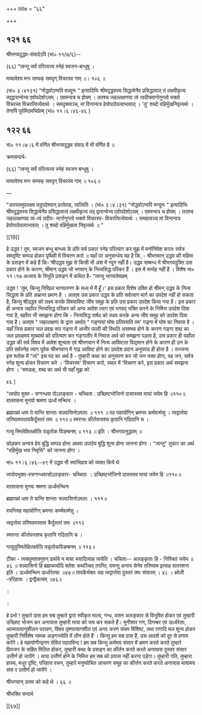 +++
title = "६६"

+++


## १२१ ६६
श्रीभगवदुद्धव-संवादेऽपि (भा० ११/७/६)-- 

(६६) "त्वन्तु सर्वं परित्यज्य स्नेहं स्वजन-बन्धुषु । 

मय्यावेश्य मनः सम्यक् समदृग् विचरस्व गाम् ॥। १०६ ॥ 

(भा० ३।४१३१) “नोद्धवोऽण्वपि मन्न्यूनः " इत्यादिभिः श्रीमदृद्धवस्य सिद्धत्वेनैव प्रसिद्धत्वात् तं लक्ष्यीकृत्य तद्द्द्वारान्येभ्य एवोपदेशोऽयम् । एवमन्यत्र च ज्ञेयम् । ततश्च जहल्लक्षणया त्वं त्वदीयमार्गानुगतो भक्तो विचरस्व विचरत्वित्येवार्थः । समदृक्त्वञ्च, मां विनान्यत्र हेयोपादेयत्वाभावात् । 'तु' शब्दो वहिर्मुखनिवृत्यर्थः । तेनापि पूर्वमिदमभिप्रेत्म् (भा० ११।६।४६-४६ ) 


## १२२ ६६
भा० ११।७।६ में वर्णित श्रीभगवदुद्धव संवाद में भी वर्णित है ॥ 

क्रमसन्दर्भ- 

(६६) "त्वन्तु सर्वं परित्यज्य स्नेहं स्वजन बन्धुषु । 

मय्यावेश्य मनः सम्यक् समदृग् विचरस्व गाम् ॥ १०६॥ 

— 

"अतस्तमुपलक्ष्य तदुपदेश्यान् प्रत्येवाह, त्वत्विति । (भा० ३।४।३१) "नोद्धवोऽण्वपि मन्यूनः " इत्यादिभिः श्रीमदुद्धवस्य सिद्धत्वेनैव प्रसिद्धत्वात्तं लक्ष्मीकृत्य तद् द्वारान्येभ्य एवोपदेशोऽयम् । एवमन्यत्र च ज्ञेयम् । ततश्च जहल्लक्षणया त्वं-त्वं तदीय- मार्गानुगतो भक्तो विचरस्व- विचरत्वित्येवार्थः । समहत्वञ्च मां विनान्यत्र हेयोपादेयत्वाभावात् । तु शब्दो वहिर्मुखत्व निवृत्यर्थः ॥ " 

[[19]]

हे उद्धव ! तुम, स्वजन बन्धु बान्धव के प्रति सर्व प्रकार स्नेह परित्याग कर मुझ में मनोनिवेश करतः सर्वत्र समदृष्टि सम्पन्न होकर पृथिवी में विचरण करो ॥ यहाँ पर अनुसन्धेय यह है कि, - श्रीभगवान् उद्धव की महिमा के प्रसङ्ग में कहे हैं कि-'श्रीउद्धव मुझ से किसी भी अंश में न्यून नहीं है। उद्धव सम्बन्ध में श्रीभगवदुक्ति उस प्रकार होने के कारण, श्रीमान् उद्धव जो भगवान् के नित्यसिद्ध परिकर हैं । इस में सन्देह नहीं है । विशेष भा० ११।१७ अध्याय के विभूति प्रसङ्ग में कथित है- “त्वन्तु भागवतेष्वहम् 

उद्धव ! 'तुम, किन्तु निखिल भागवतगण के मध्य में मैं हूँ।' इस प्रकार विशेष उक्ति हो श्रीमन् उद्धव के नित्य सिद्धत्व के प्रति अभ्रान्त प्रमाण है । अतएव उस प्रकार उद्धव के प्रति सर्वत्याग मार्ग का उपदेश नहीं हो सकता है, किन्तु श्रीउद्धव को लक्ष्य करके विषयाविष्ट जीव समूह के प्रति उस प्रकार उपदेश किया गया है। इस प्रकार ही अन्यत्र जहाँपर नित्यसिद्ध परिकर को अन्य आवेश त्याग एवं भगवद् भक्ति करने के निमित्त उपदेश दिया गया है, वहाँपर भी समझना होगा कि - नित्यसिद्ध पार्षद को लक्ष्य करके अन्य जीव समूह को उपदेश दिया गया है। अतएव " जहल्लक्षणा के द्वारा अर्थात् " गङ्गायां घोषः प्रतिवसति स्म' गङ्गा में घोष का निवास है । यहाँ जिस प्रकार जल प्रवाह रूप गङ्गा में आभीर पल्ली की स्थिति असम्भव होने के कारण गङ्गा शब्द का जल प्रवाहमय मुख्यार्थ को परित्याग कर गङ्गातीर में निवास अर्थ को समझना पड़ता है, उस प्रकार ही यहाँपर उद्धव की सर्व विषय में आवेश शून्यता एवं श्रीभगवान में नित्य आविष्टता विद्यमान होने के कारण ही उन के प्रति सर्वस्नेह त्याग पूर्वक श्रीभगवान् में गाढ़ आविष्ट होने का उपदेश प्रदान अनुपपन्न ही होता है । तज्जन्य इस श्लोक में "त्वं" इस पद का अर्थ है - तुम्हारी कथा का अनुसरण कर जो जन भक्त होगा, वह जन, सर्वत्र स्नेह शून्य होकर विचरण करे । 'विचरस्व' विचरण करो, स्थल में 'विचरण करे, इस प्रकार अर्थ समझना होगा । 'समडक्, शब्द का अर्थ भी यहाँ मुझ को 

ε६ ] 

"त्वयोप मुक्त - त्रग्गन्धवा पोऽलङ्कार - चच्चिता : उच्छिष्टभोजिनो दासास्तव मायां जयेम हि ॥११०॥ वातवसना मुनयो श्रमणा ऊर्ध्व मन्थिनः । 

ब्रह्माख्यं धाम ते यान्ति शान्ताः सन्न्यासिनोऽमलाः ॥ १११ ॥ वह महायोगिन् भ्रमन्तः कर्मवर्त्मसु । त्वद्वार्त्तया तरिष्यामस्तावकैर्दुस्तरं तमः ॥ ११२॥ स्मरन्तः कीर्तयन्तश्च कृतानि गदितानि च । 

गत्यु स्मितेक्षितक्ष्वेलि यन्नृलोक विडम्बनम् ॥ ११३ ॥ इति । श्रीभगवानुद्धवम् ॥ 



छोड़कर अन्यत्र हेय बुद्धि सम्पन्न होना अथवा उपादेय बुद्धि शून्य होना जानना होगा । "त्वन्तु" तुकार का अर्थ "वहिर्मुख भाव निवृत्ति" को जानना होगा । 

भा० ११।६।४६--४९ में उद्धव भी स्वाभिप्राय को व्यक्त किये थे 

त्वयोपभुक्त-स्त्रग्गन्धवासोऽलङ्कार- चच्चिताः । उच्छिष्टभोजिनो दासस्तव मायां जयेम हि ॥११०॥ 

वातवसना मुनयः श्रमणा ऊर्ध्वमन्थिनः 

ब्रह्माख्यं धाम ते यान्ति शान्ताः सन्न्यासिनोऽमलाः । १११॥ 

वयन्त्विह महायोगिन् भ्रमन्तः कर्म्मवर्त्मसु । 

त्वद्वर्त्तया तरिष्यामस्ताव कैर्दुस्तरं तमः ॥११२ 

स्मरन्तः कीर्त्तयन्तश्च कृतानि गदितानि च । 

गत्युतुस्मितेक्षितक्ष्वेलि यन्नृलोकविडम्बनम् ॥ ११३॥ 


टीका - त्यक्तुमशक्नुवन् प्रार्थये न माया भयादित्याह त्वयेति । चचिताः-- अलङ्कृताः हि - निश्चितं जयेम ॥४६ ॥ सन्न्यासिनो हि ब्रह्मचर्य्यादि क्लेशः कथञ्चित् तरन्ति, वयन्तु अनाय सेनेव तरिष्याम इत्याह वातरशना इति । ऊर्ध्वमन्थिन ऊर्ध्वरेतसः ॥४७॥ तावकैर्भक्तः सह त्वद्वार्त्तया दुस्तरं तमः संसारम् । ४८ । क्ष्वेली -परिहासः । द्वन्द्वैकत्वम् ॥४६॥ 

। 

। 

हे प्रभो ! तुम्हारे दास हम सब तुम्हारे द्वारा स्वीकृत माल्य, गन्ध, वसन अलङ्कार से विभूषित होकर एवं तुम्हारी उच्छिष्ट भोजन कर अनायास तुम्हारी माया को जय कर सकते हैं। मुनीश्वर गण, दिगम्बर एवं ऊर्ध्वरेताः, आत्मतत्वानुशीलन परायण, विषय तृष्णात्यागशील एवं अन्तः करण संयम विशिष्ट, तथा रागादि मल शून्य होकर तुम्हारी निर्विशेष नामक अङ्गज्योति में लीन होते हैं । किन्तु हम सब दास हैं, उस आदर्श को दूर से प्रणाम करेंगे। हे महायोगीन्द्रगण सेवित पदारविन्द ! हम सब किन्तु कर्ममय संसार में भ्रमण करते करते तुम्हारे प्रियजन के सहित मिलित होकर, तुम्हारी कथा के प्रसङ्ग का कीर्तन करते करते अनायास दुस्तर संसार उत्तीर्ण हो जायेंगे । माया उत्तीर्ण होने के निमित्त हम सब को प्रयास नहीं करना पड़ेगा। तुम्हारी गति, तुम्हारा हास्य, मधुर दृष्टि, परिहास वचन, तुम्हारे मनुष्योचित आचरण समूह का कीर्त्तन करते करते अनायास मायामय संस र उत्तीर्ण हो जायेंगे । 

श्रीभगवान् उत्तव को कहे थे । ६६ ॥ 

श्रीभक्ति सन्दर्भः 

[[६७]]
